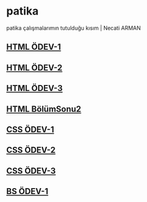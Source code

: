 # patika
patika çalışmalarımın tutulduğu kısım | Necati ARMAN

## [HTML ÖDEV-1](https://necati1054.github.io/patika/HTML/Ödev1)
## [HTML ÖDEV-2](https://necati1054.github.io/patika/HTML/Ödev2)
## [HTML ÖDEV-3](https://necati1054.github.io/patika/HTML/Ödev3)
## [HTML BölümSonu2](https://necati1054.github.io/patika/HTML/BölümSonu2)

## [CSS ÖDEV-1](https://necati1054.github.io/patika/css/Ödev1)
## [CSS ÖDEV-2](https://necati1054.github.io/patika/css/Ödev2)
## [CSS ÖDEV-3](https://necati1054.github.io/patika/css/Ödev3)

## [BS ÖDEV-1](https://necati1054.github.io/patika/Bootstrap/Odev1)
